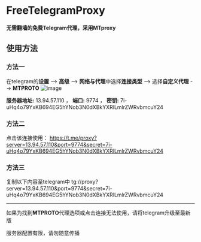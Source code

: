 # FreeTelegramProxy
**无需翻墙的免费Telegram代理，采用MTproxy**

## 使用方法
### 方法一
在telegram的**设置** --> **高级** --> **网络与代理**中选择**连接类型** --> 选择**自定义代理** --> **MTPROTO**
 ![image](https://user-images.githubusercontent.com/91770427/148501639-5af2d80c-79d4-485b-bf10-51bed53063fb.png)
 
 **服务器地址:** 13.94.57.110 ， **端口:** 9774 ， **密钥:** 7i-uHq4o79YxKB694EG5hYNob3N0dXBkYXRlLmlrZWRvbmcuY24
 
### 方法二
点击该连接使用：
https://t.me/proxy?server=13.94.57.110&port=9774&secret=7i-uHq4o79YxKB694EG5hYNob3N0dXBkYXRlLmlrZWRvbmcuY24

### 方法三
复制以下内容至telegram中
tg://proxy?server=13.94.57.110&port=9774&secret=7i-uHq4o79YxKB694EG5hYNob3N0dXBkYXRlLmlrZWRvbmcuY24

---
如果为找到**MTPROTO**代理选项或点击连接无法使用，请将telegram升级至最新版

服务器配置有限，请勿随意传播
